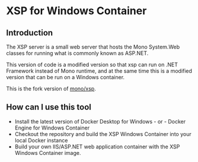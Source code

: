 # XSP for Windows Container

## Introduction

The XSP server is a small web server that hosts the Mono System.Web classes for running what is commonly known as ASP.NET.

This version of code is a modified version so that xsp can run on .NET Framework instead of Mono runtime, and at the same time this is a modified version that can be run on a Windows container.

This is the fork version of [mono/xsp](https://github.com/mono/xsp).

## How can I use this tool

- Install the latest version of Docker Desktop for Windows - or - Docker Engine for Windows Container
- Checkout the repository and build the XSP Windows Container into your local Docker instance
- Build your own IIS/ASP.NET web application container with the XSP Windows Container image.
